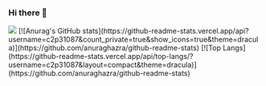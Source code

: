 ### Hi there 👋

<img src="https://github.com/c2p31087.png" />
[![Anurag's GitHub stats](https://github-readme-stats.vercel.app/api?username=c2p31087&count_private=true&show_icons=true&theme=dracula)](https://github.com/anuraghazra/github-readme-stats)
[![Top Langs](https://github-readme-stats.vercel.app/api/top-langs/?username=c2p31087&layout=compact&theme=dracula)](https://github.com/anuraghazra/github-readme-stats)
<!-- old
<p align="left">
  <img src="https://github-readme-stats.vercel.app/api?username=c2p31087&show_icons=true&theme=dark" />
  <img src="https://github-readme-stats.vercel.app/api/top-langs/?username=c2p31087&theme=dark&layout=compact" />
</p>
-->
